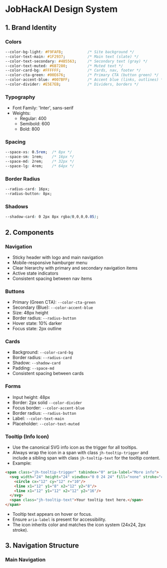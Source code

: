 # JobHackAI Design System

## 1. Brand Identity

### Colors
```css
--color-bg-light: #F9FAFB;           /* Site background */
--color-text-main: #1F2937;          /* Main text (slate) */
--color-text-secondary: #4B5563;     /* Secondary text (gray) */
--color-text-muted: #6B7280;         /* Muted text */
--color-card-bg: #FFFFFF;            /* Cards, nav, footer */
--color-cta-green: #00E676;          /* Primary CTA (button green) */
--color-accent-blue: #007BFF;        /* Accent blue (links, outlines) */
--color-divider: #E5E7EB;            /* Dividers, borders */
```

### Typography
- Font Family: 'Inter', sans-serif
- Weights:
  - Regular: 400
  - Semibold: 600
  - Bold: 800

### Spacing
```css
--space-xs: 0.5rem;  /* 8px */
--space-sm: 1rem;    /* 16px */
--space-md: 2rem;    /* 32px */
--space-lg: 4rem;    /* 64px */
```

### Border Radius
```css
--radius-card: 16px;
--radius-button: 8px;
```

### Shadows
```css
--shadow-card: 0 2px 8px rgba(0,0,0,0.05);
```

## 2. Components

### Navigation
- Sticky header with logo and main navigation
- Mobile-responsive hamburger menu
- Clear hierarchy with primary and secondary navigation items
- Active state indicators
- Consistent spacing between nav items

### Buttons
- Primary (Green CTA): `--color-cta-green`
- Secondary (Blue): `--color-accent-blue`
- Size: 48px height
- Border radius: `--radius-button`
- Hover state: 10% darker
- Focus state: 2px outline

### Cards
- Background: `--color-card-bg`
- Border radius: `--radius-card`
- Shadow: `--shadow-card`
- Padding: `--space-md`
- Consistent spacing between cards

### Forms
- Input height: 48px
- Border: 2px solid `--color-divider`
- Focus border: `--color-accent-blue`
- Border radius: `--radius-button`
- Label: `--color-text-main`
- Placeholder: `--color-text-muted`

### Tooltip (Info Icon)

- Use the canonical SVG info icon as the trigger for all tooltips.
- Always wrap the icon in a span with class `jh-tooltip-trigger` and include a sibling span with class `jh-tooltip-text` for the tooltip content.
- Example:

```html
<span class="jh-tooltip-trigger" tabindex="0" aria-label="More info">
  <svg width="24" height="24" viewBox="0 0 24 24" fill="none" stroke="currentColor" stroke-width="2" stroke-linecap="round" stroke-linejoin="round" aria-hidden="true" focusable="false" style="vertical-align:middle">
    <circle cx="12" cy="12" r="10"/>
    <line x1="12" y1="8" x2="12" y2="8"/>
    <line x1="12" y1="12" x2="12" y2="16"/>
  </svg>
  <span class="jh-tooltip-text">Your tooltip text here.</span>
</span>
```

- Tooltip text appears on hover or focus.
- Ensure `aria-label` is present for accessibility.
- The icon inherits color and matches the icon system (24x24, 2px stroke).

## 3. Navigation Structure

### Main Navigation
```